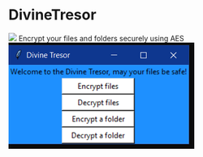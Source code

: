 # DivineTresor
<img src='https://img.shields.io/badge/Security-Dont%20watch%20us-blue' />
Encrypt your files and folders securely using AES
<br />
<img src='screen111940.png' />
